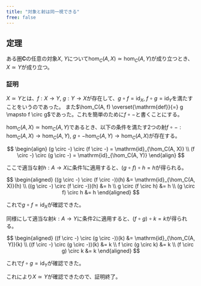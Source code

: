 ```yaml
---
title: "対象と射は同一視できる"
free: false
---
```


## 定理

ある圏$\mathbf{C}$の任意の対象$X$, $Y$について$\hom_C(A, X) \simeq \hom_C(A, Y)$が成り立つとき、$X \simeq Y$が成り立つ。

### 証明

$X \simeq Y$とは、$f: X \to Y$, $g: Y \to X$が存在して、$g \circ f = \mathrm{id}_X$, $f \circ g = \mathrm{id}_Y$を満たすことをいうのであった。
また$\hom_C(A, f) \overset{\mathrm{def}}{=} g \mapsto f \circ g$であった。これを簡単のために$f \circ -$と書くことにする。

$\hom_C(A, X) \simeq \hom_C(A, Y)$であるとき、以下の条件を満たす2つの射$f \circ - : \hom_C(A, X) \to \hom_C(A, Y)$, $g \circ - \hom_C(A, Y) \to \hom_C(A, X)$が存在する。

$$
\begin{align}
(g \circ -) \circ (f \circ -) = \mathrm{id}_{\hom_C(A, X)} \\
(f \circ -) \circ (g \circ -) = \mathrm{id}_{\hom_C(A, Y)}
\end{align}
$$

ここで適当な射$h: A \to X$に条件1に適用すると、$(g \circ f) \circ h = h$が得られる。

$$
\begin{aligned}
((g \circ -) \circ (f \circ -))(h) &= \mathrm{id}_{\hom_C(A, X)}(h) \\
((g \circ -) \circ (f \circ -))(h) &= h \\
g \circ (f \circ h) &= h \\
(g \circ f) \circ h &= h
\end{aligned}
$$

これで$g \circ f = \mathrm{id}_X$が確認できた。

同様にして適当な射$k: A \to Y$に条件2に適用すると、$(f \circ g) \circ k = k$が得られる。

$$
\begin{aligned}
((f \circ -) \circ (g \circ -))(k) &= \mathrm{id}_{\hom_C(A, Y)}(k) \\
((f \circ -) \circ (g \circ -))(k) &= k \\
f \circ (g \circ k) &= k \\
(f \circ g) \circ k &= k
\end{aligned}
$$

これで$f \circ g = \mathrm{id}_Y$が確認できた。

これにより$X \simeq Y$が確認できたので、証明終了。

